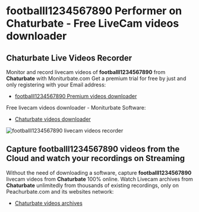 # footballl1234567890 Performer on Chaturbate - Free LiveCam videos downloader

## Chaturbate Live Videos Recorder

Monitor and record livecam videos of **footballl1234567890** from **Chaturbate** with Moniturbate.com
Get a premium trial for free by just and only registering with your Email address:
* [footballl1234567890 Premium videos downloader](https://moniturbate.com/request-demo-licence-key.html)

Free livecam videos downloader - Moniturbate Software:
* [Chaturbate videos downloader](https://moniturbate.com/moniturbate-download-software.html)

![footballl1234567890 livecam videos recorder](https://peachurnet.com/templates/moniturbate-software.png)


## Capture footballl1234567890 videos from the Cloud and watch your recordings on Streaming

Without the need of downloading a software, capture **footballl1234567890** livecam videos from **Chaturbate** 100% online.
Watch Livecam archives from **Chaturbate** unlimitedly from thousands of existing recordings, only on Peachurbate.com and its websites network:
* [Chaturbate videos archives](https://peachurnet.com/)